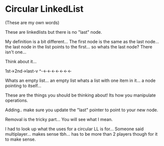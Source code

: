# Circular LinkedList
(These are my own words)

These are linkedlists but there is no "last" node.

My definition is a bit different... The first node is the same as the last node... the last node in the list points to the first... so whats the last node? There isn't one...

Think about it... 

1st->2nd->last-v
^-<-<-<-<-<-<-<-

Whats an empty list... an empty list
whats a list with one item in it... a node pointing to itself...

These are the things you should be thinking about! Its how you manipulate operations.

Adding.. make sure you update the "last" pointer to point to your new node.

Removal is the tricky part... You will see what I mean.

I had to look up what the uses for a circular LL is for... Someone said multiplayer... makes sense tbh... has to be more than 2 players though for it to make sense.